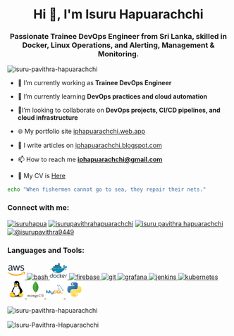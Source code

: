<h1 align="center">Hi 👋, I'm Isuru Hapuarachchi</h1>
<h3 align="center">Passionate Trainee DevOps Engineer from Sri Lanka, skilled in Docker, Linux Operations, and Alerting, Management & Monitoring.</h3>

<p align="left"> <img src="https://komarev.com/ghpvc/?username=isuru-pavithra-hapuarachchi&label=Profile%20views&color=0e75b6&style=flat" alt="isuru-pavithra-hapuarachchi" /> </p>

- 🔭 I’m currently working as **Trainee DevOps Engineer**

- 🌱 I’m currently learning **DevOps practices and cloud automation**

- 👯I’m looking to collaborate on **DevOps projects, CI/CD pipelines, and cloud infrastructure**

- 🌐 My portfolio site [iphapuarachchi.web.app](https://iphapuarachchi.web.app)

- 📝 I write articles on [iphapuarachchi.blogspot.com](https://iphapuarachchi.blogspot.com/)

- 📫 How to reach me **iphapuarachchi@gmail.com**

- 📄 My CV is    [Here](https://iphapuarachchi.web.app/IsuruHapuarachchi.pdf)

```sh
echo "When fishermen cannot go to sea, they repair their nets."
```
<h3 align="left">Connect with me:</h3>
<p align="left">
<a href="https://twitter.com/isuruhapua" target="blank"><img align="center" src="https://raw.githubusercontent.com/rahuldkjain/github-profile-readme-generator/master/src/images/icons/Social/twitter.svg" alt="isuruhapua" height="30" width="40" /></a>
<a href="https://linkedin.com/in/isurupavithrahapuarachchi" target="blank"><img align="center" src="https://raw.githubusercontent.com/rahuldkjain/github-profile-readme-generator/master/src/images/icons/Social/linked-in-alt.svg" alt="isurupavithrahapuarachchi" height="30" width="40" /></a>
<a href="https://fb.com/isuru pavithra hapuarachchi" target="blank"><img align="center" src="https://raw.githubusercontent.com/rahuldkjain/github-profile-readme-generator/master/src/images/icons/Social/facebook.svg" alt="isuru pavithra hapuarachchi" height="30" width="40" /></a>
<a href="https://www.youtube.com/c/@isurupavithra9449" target="blank"><img align="center" src="https://raw.githubusercontent.com/rahuldkjain/github-profile-readme-generator/master/src/images/icons/Social/youtube.svg" alt="@isurupavithra9449" height="30" width="40" /></a>
</p>

<h3 align="left">Languages and Tools:</h3>
<p align="left"> <a href="https://aws.amazon.com" target="_blank" rel="noreferrer"> <img src="https://raw.githubusercontent.com/devicons/devicon/master/icons/amazonwebservices/amazonwebservices-original-wordmark.svg" alt="aws" width="40" height="40"/> </a> <a href="https://www.gnu.org/software/bash/" target="_blank" rel="noreferrer"> <img src="https://www.vectorlogo.zone/logos/gnu_bash/gnu_bash-icon.svg" alt="bash" width="40" height="40"/> </a> <a href="https://www.docker.com/" target="_blank" rel="noreferrer"> <img src="https://raw.githubusercontent.com/devicons/devicon/master/icons/docker/docker-original-wordmark.svg" alt="docker" width="40" height="40"/> </a> <a href="https://firebase.google.com/" target="_blank" rel="noreferrer"> <img src="https://www.vectorlogo.zone/logos/firebase/firebase-icon.svg" alt="firebase" width="40" height="40"/> </a> <a href="https://git-scm.com/" target="_blank" rel="noreferrer"> <img src="https://www.vectorlogo.zone/logos/git-scm/git-scm-icon.svg" alt="git" width="40" height="40"/> </a> <a href="https://grafana.com" target="_blank" rel="noreferrer"> <img src="https://www.vectorlogo.zone/logos/grafana/grafana-icon.svg" alt="grafana" width="40" height="40"/> </a> <a href="https://www.jenkins.io" target="_blank" rel="noreferrer"> <img src="https://www.vectorlogo.zone/logos/jenkins/jenkins-icon.svg" alt="jenkins" width="40" height="40"/> </a> <a href="https://kubernetes.io" target="_blank" rel="noreferrer"> <img src="https://www.vectorlogo.zone/logos/kubernetes/kubernetes-icon.svg" alt="kubernetes" width="40" height="40"/> </a> <a href="https://www.linux.org/" target="_blank" rel="noreferrer"> <img src="https://raw.githubusercontent.com/devicons/devicon/master/icons/linux/linux-original.svg" alt="linux" width="40" height="40"/> </a> <a href="https://www.mongodb.com/" target="_blank" rel="noreferrer"> <img src="https://raw.githubusercontent.com/devicons/devicon/master/icons/mongodb/mongodb-original-wordmark.svg" alt="mongodb" width="40" height="40"/> </a> <a href="https://www.mysql.com/" target="_blank" rel="noreferrer"> <img src="https://raw.githubusercontent.com/devicons/devicon/master/icons/mysql/mysql-original-wordmark.svg" alt="mysql" width="40" height="40"/> </a> <a href="https://www.python.org" target="_blank" rel="noreferrer"> <img src="https://raw.githubusercontent.com/devicons/devicon/master/icons/python/python-original.svg" alt="python" width="40" height="40"/> </a> </p>


<p><img align="center" src="https://github-readme-stats.vercel.app/api/top-langs?username=isuru-pavithra-hapuarachchi&show_icons=true&locale=en&layout=compact" alt="isuru-pavithra-hapuarachchi" /></p>


<p><img align="center" src="https://github-readme-streak-stats.herokuapp.com/?user=Isuru-Pavithra-Hapuarachchi&" alt="Isuru-Pavithra-Hapuarachchi" /></p>

